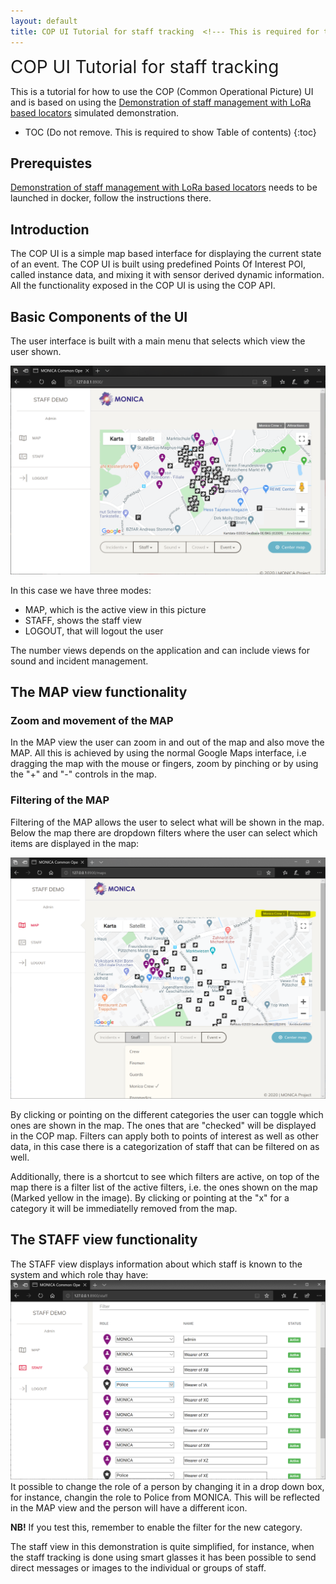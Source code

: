 ```yaml
---
layout: default
title: COP UI Tutorial for staff tracking  <!--- This is required for the page to come in the side pane --->
---
```

<span style="font-size:2em;">COP UI Tutorial for staff tracking</span>
<!-- Using Span is a hack to avoid the title to come again in TOC.-->
This is a tutorial for how to use the COP (Common Operational Picture) UI and is based on using the [Demonstration of staff management with LoRa based locators](https://github.com/MONICA-Project/staff-management-demo) simulated demonstration.

* TOC (Do not remove. This is required to show Table of contents)
 {:toc}

## Prerequistes
[Demonstration of staff management with LoRa based locators](https://github.com/MONICA-Project/staff-management-demo) needs to be launched in docker, follow the instructions there.
## Introduction
The COP UI is a simple map based interface for displaying the current state of an event. The COP UI is built using predefined Points Of Interest POI, called instance data, and mixing it with sensor derived dynamic information. All the functionality exposed in the COP UI is using the COP API.
## Basic Components of the UI
The user interface is built with a main menu that selects which view the user shown.

![COP UI](https://github.com/MONICA-Project/monica-project.github.io/raw/master/assets/img/CNet%20Cop.PNG "COP UI")

In this case we have three modes:
- MAP, which is the active view in this picture
- STAFF, shows the staff view
- LOGOUT, that  will logout the user

The number views depends on the application and can include views for sound and incident management.

## The MAP view functionality
### Zoom and movement of the MAP
In the MAP view the user can zoom in and out of the map and also move the MAP. All this is achieved by using the normal Google Maps interface, i.e dragging the map with the mouse or fingers, zoom by pinching or by using the "+" and "-" controls in the map.

### Filtering of the MAP
Filtering of the MAP allows the user to select what will be shown in the map. Below the map there are dropdown filters where the user can select which items are displayed in the map:

![COP UI Filter](https://github.com/MONICA-Project/monica-project.github.io/raw/master/assets/img/Filters.PNG "COP UI Filter")

By clicking or pointing on the different categories the user can toggle which ones are shown in the map. The ones that are "checked" will be displayed in the COP map. Filters can apply both to points of interest as well as other data, in this case there is a categorization of staff that can be filtered on as well.

Additionally, there is a shortcut to see which filters are active, on top of the map there is a filter list of the active filters, i.e. the ones shown on the map (Marked yellow in the image). By clicking or pointing at the "x" for a category it will be immediatelly removed from the map.

## The STAFF view functionality
The STAFF view displays information about which staff is known to the system and which role thay have:
![COPStaffView](https://github.com/MONICA-Project/monica-project.github.io/raw/master/assets/img/COP%20Role.PNG "COP STAFF view")
It possible to change the role of a person by changing it in a drop down box, for instance, changin the role to Police from MONICA. This will be reflected in the MAP view and the person will have a different icon.

**NB!** If you test this, remember to enable the filter for the new category.

The staff view in this demonstration is quite simplified, for instance, when the staff tracking is done using smart glasses it has been possible to send direct messages or images to the individual or groups of staff.
